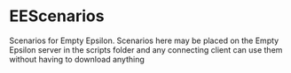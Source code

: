 # EEScenarios
Scenarios for Empty Epsilon.
Scenarios here may be placed on the Empty Epsilon server in the scripts folder and any connecting client can use them without having to download anything
